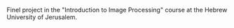 Finel project in the "Introduction to Image Processing" course at the Hebrew University of Jerusalem.
